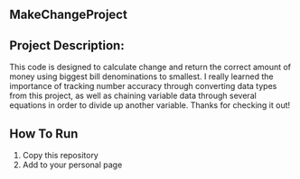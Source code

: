 ## MakeChangeProject


## Project Description:
 This code is designed to calculate change and return the correct amount of money using biggest bill denominations to smallest. I really learned the importance of tracking number accuracy through converting data types from this project, as well as chaining variable data through several equations in order to divide up another variable. Thanks for checking it out!

 

## How To Run
1. Copy this repository
2. Add to your personal page


